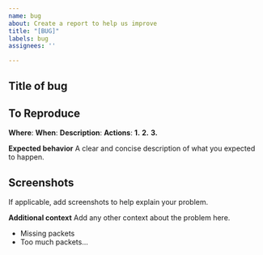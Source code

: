```yaml
---
name: bug
about: Create a report to help us improve
title: "[BUG]"
labels: bug
assignees: ''

---
```


## **Title of bug**

## **To Reproduce**
**Where**:
**When**:
**Description**:
**Actions**:
**1.**
**2.**
**3.**

**Expected behavior**
A clear and concise description of what you expected to happen.

## Screenshots
If applicable, add screenshots to help explain your problem.

**Additional context**
Add any other context about the problem here.
- Missing packets
- Too much packets...
